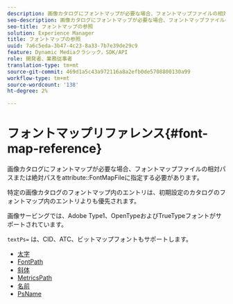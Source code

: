 ```yaml
---
description: 画像カタログにフォントマップが必要な場合、フォントマップファイルの相対パスまたは絶対パスを、属性FontMapFileで指定する必要があります。
seo-description: 画像カタログにフォントマップが必要な場合、フォントマップファイルの相対パスまたは絶対パスを、属性FontMapFileで指定する必要があります。
seo-title: フォントマップの参照
solution: Experience Manager
title: フォントマップの参照
uuid: 7a6c5eda-3b47-4c23-8a33-7b7e39de29c9
feature: Dynamic Mediaクラシック，SDK/API
role: 開発者、業務従事者
translation-type: tm+mt
source-git-commit: 469d1a5c43a972116a8a2efb0de5708800130a99
workflow-type: tm+mt
source-wordcount: '138'
ht-degree: 2%

---
```



# フォントマップリファレンス{#font-map-reference}

画像カタログにフォントマップが必要な場合、フォントマップファイルの相対パスまたは絶対パスをattribute::FontMapFileに指定する必要があります。

特定の画像カタログのフォントマップ内のエントリは、初期設定のカタログのフォントマップ内のエントリよりも優先されます。

画像サービングでは、Adobe Type1、OpenTypeおよびTrueTypeフォントがサポートされています。

`textPs=` は、CID、ATC、ビットマップフォントもサポートします。

* [太字](r-bold-font.md)
* [FontPath](r-fontpath-font.md)
* [斜体](r-italic-font.md)
* [MetricsPath](r-metricspath-font.md)
* [名前](r-name-font.md)
* [PsName](r-psname-font.md)
